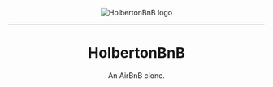<p align="center">
  <img src="https://github.com/bdbaraban/AirBnB_clone/blob/master/hbnb_logo.png" alt="HolbertonBnB logo">
</p>

---

<h1 align="center">HolbertonBnB</h1>
<p align="center">An AirBnB clone.</p>
